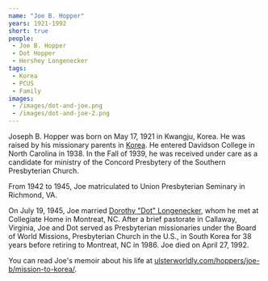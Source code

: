 ```yaml
---
name: "Joe B. Hopper"
years: 1921-1992
short: true
people:
 - Joe B. Hopper
 - Dot Hopper
 - Hershey Longenecker
tags:
 - Korea
 - PCUS
 - Family
images:
 - /images/dot-and-joe.png
 - /images/dot-and-joe-2.png
---
```


Joseph B. Hopper was born on May 17, 1921 in Kwangju, Korea. He was raised by his missionary parents in [Korea](https://ulsterworldly.com/tags/korea/). He entered Davidson College in North Carolina in 1938. In the Fall of 1939, he was received under care as a candidate for ministry of the Concord Presbytery of the Southern Presbyterian Church.

From 1942 to 1945, Joe matriculated to Union Presbyterian Seminary in Richmond, VA.


On July 19, 1945, Joe married [Dorothy "Dot" Longenecker](https://ulsterworldly.com/people/dot-hopper/), whom he met at Collegiate Home in Montreat, NC. After a brief pastorate in Callaway, Virginia, Joe and Dot served as Presbyterian missionaries under the Board of World Missions, Presbyterian Church in the U.S., in South Korea for 38 years before retiring to Montreat, NC in 1986. Joe died on April 27, 1992.

You can read Joe's memoir about his life at [ulsterworldly.com/hoppers/joe-b/mission-to-korea/](https://ulsterworldly.com/hoppers/joe-b/mission-to-korea/).
